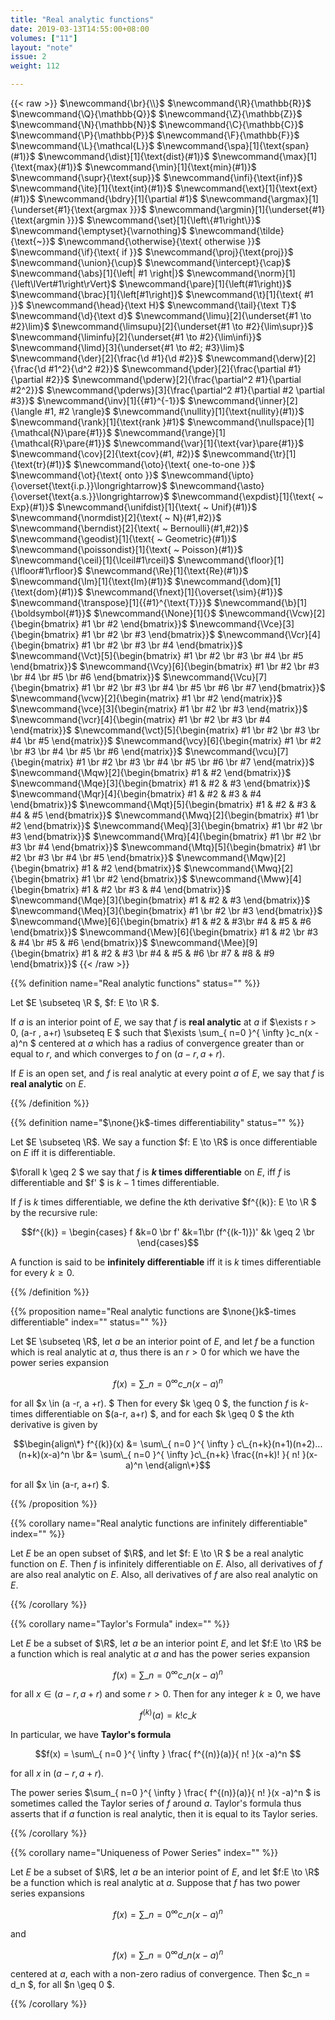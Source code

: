 ```yaml
---
title: "Real analytic functions"
date: 2019-03-13T14:55:00+08:00
volumes: ["11"]
layout: "note"
issue: 2
weight: 112

---
```


<!--more-->

<div class="latex-macros">
  {{< raw >}}
    $\newcommand{\br}{\\}$
    $\newcommand{\R}{\mathbb{R}}$
    $\newcommand{\Q}{\mathbb{Q}}$
    $\newcommand{\Z}{\mathbb{Z}}$
    $\newcommand{\N}{\mathbb{N}}$
    $\newcommand{\C}{\mathbb{C}}$
    $\newcommand{\P}{\mathbb{P}}$
    $\newcommand{\F}{\mathbb{F}}$
    $\newcommand{\L}{\mathcal{L}}$
    $\newcommand{\spa}[1]{\text{span}(#1)}$
    $\newcommand{\dist}[1]{\text{dist}(#1)}$
    $\newcommand{\max}[1]{\text{max}(#1)}$
    $\newcommand{\min}[1]{\text{min}(#1)}$
    $\newcommand{\supr}{\text{sup}}$
    $\newcommand{\infi}{\text{inf}}$
    $\newcommand{\ite}[1]{\text{int}(#1)}$
    $\newcommand{\ext}[1]{\text{ext}(#1)}$
    $\newcommand{\bdry}[1]{\partial #1}$
    $\newcommand{\argmax}[1]{\underset{#1}{\text{argmax }}}$
    $\newcommand{\argmin}[1]{\underset{#1}{\text{argmin }}}$
    $\newcommand{\set}[1]{\left\{#1\right\}}$
    $\newcommand{\emptyset}{\varnothing}$
    $\newcommand{\tilde}{\text{~}}$
    $\newcommand{\otherwise}{\text{ otherwise }}$
    $\newcommand{\if}{\text{ if }}$
    $\newcommand{\proj}{\text{proj}}$
    $\newcommand{\union}{\cup}$
    $\newcommand{\intercept}{\cap}$
    $\newcommand{\abs}[1]{\left| #1 \right|}$
    $\newcommand{\norm}[1]{\left\lVert#1\right\rVert}$
    $\newcommand{\pare}[1]{\left(#1\right)}$
    $\newcommand{\brac}[1]{\left[#1\right]}$
    $\newcommand{\t}[1]{\text{ #1 }}$
    $\newcommand{\head}{\text H}$
    $\newcommand{\tail}{\text T}$
    $\newcommand{\d}{\text d}$
    $\newcommand{\limu}[2]{\underset{#1 \to #2}\lim}$
    $\newcommand{\limsupu}[2]{\underset{#1 \to #2}{\lim\supr}}$
    $\newcommand{\liminfu}[2]{\underset{#1 \to #2}{\lim\infi}}$
    $\newcommand{\limd}[3]{\underset{#1 \to #2; #3}\lim}$
    $\newcommand{\der}[2]{\frac{\d #1}{\d #2}}$
    $\newcommand{\derw}[2]{\frac{\d #1^2}{\d^2 #2}}$
    $\newcommand{\pder}[2]{\frac{\partial #1}{\partial #2}}$
    $\newcommand{\pderw}[2]{\frac{\partial^2 #1}{\partial #2^2}}$
    $\newcommand{\pderws}[3]{\frac{\partial^2 #1}{\partial #2 \partial #3}}$
    $\newcommand{\inv}[1]{{#1}^{-1}}$
    $\newcommand{\inner}[2]{\langle #1, #2 \rangle}$
    $\newcommand{\nullity}[1]{\text{nullity}(#1)}$
    $\newcommand{\rank}[1]{\text{rank }#1}$
    $\newcommand{\nullspace}[1]{\mathcal{N}\pare{#1}}$
    $\newcommand{\range}[1]{\mathcal{R}\pare{#1}}$
    $\newcommand{\var}[1]{\text{var}\pare{#1}}$
    $\newcommand{\cov}[2]{\text{cov}(#1, #2)}$
    $\newcommand{\tr}[1]{\text{tr}(#1)}$
    $\newcommand{\oto}{\text{ one-to-one }}$
    $\newcommand{\ot}{\text{ onto }}$
    $\newcommand{\ipto}{\overset{\text{i.p.}}\longrightarrow}$
    $\newcommand{\asto}{\overset{\text{a.s.}}\longrightarrow}$
    $\newcommand{\expdist}[1]{\text{ ~ Exp}(#1)}$
    $\newcommand{\unifdist}[1]{\text{ ~ Unif}(#1)}$
    $\newcommand{\normdist}[2]{\text{ ~ N}(#1,#2)}$
    $\newcommand{\berndist}[2]{\text{ ~ Bernoulli}(#1,#2)}$
    $\newcommand{\geodist}[1]{\text{ ~ Geometric}(#1)}$
    $\newcommand{\poissondist}[1]{\text{ ~ Poisson}(#1)}$
    $\newcommand{\ceil}[1]{\lceil#1\rceil}$
    $\newcommand{\floor}[1]{\lfloor#1\rfloor}$
    $\newcommand{\Re}[1]{\text{Re}(#1)}$
    $\newcommand{\Im}[1]{\text{Im}(#1)}$
    $\newcommand{\dom}[1]{\text{dom}(#1)}$
    $\newcommand{\fnext}[1]{\overset{\sim}{#1}}$
    $\newcommand{\transpose}[1]{{#1}^{\text{T}}}$
    $\newcommand{\b}[1]{\boldsymbol{#1}}$
    $\newcommand{\None}[1]{}$
    $\newcommand{\Vcw}[2]{\begin{bmatrix} #1 \br #2 \end{bmatrix}}$
    $\newcommand{\Vce}[3]{\begin{bmatrix} #1 \br #2 \br #3 \end{bmatrix}}$
    $\newcommand{\Vcr}[4]{\begin{bmatrix} #1 \br #2 \br #3 \br #4 \end{bmatrix}}$
    $\newcommand{\Vct}[5]{\begin{bmatrix} #1 \br #2 \br #3 \br #4 \br #5 \end{bmatrix}}$
    $\newcommand{\Vcy}[6]{\begin{bmatrix} #1 \br #2 \br #3 \br #4 \br #5 \br #6 \end{bmatrix}}$
    $\newcommand{\Vcu}[7]{\begin{bmatrix} #1 \br #2 \br #3 \br #4 \br #5 \br #6 \br #7 \end{bmatrix}}$
    $\newcommand{\vcw}[2]{\begin{matrix} #1 \br #2 \end{matrix}}$
    $\newcommand{\vce}[3]{\begin{matrix} #1 \br #2 \br #3 \end{matrix}}$
    $\newcommand{\vcr}[4]{\begin{matrix} #1 \br #2 \br #3 \br #4 \end{matrix}}$
    $\newcommand{\vct}[5]{\begin{matrix} #1 \br #2 \br #3 \br #4 \br #5 \end{matrix}}$
    $\newcommand{\vcy}[6]{\begin{matrix} #1 \br #2 \br #3 \br #4 \br #5 \br #6 \end{matrix}}$
    $\newcommand{\vcu}[7]{\begin{matrix} #1 \br #2 \br #3 \br #4 \br #5 \br #6 \br #7 \end{matrix}}$
    $\newcommand{\Mqw}[2]{\begin{bmatrix} #1 & #2 \end{bmatrix}}$
    $\newcommand{\Mqe}[3]{\begin{bmatrix} #1 & #2 & #3 \end{bmatrix}}$
    $\newcommand{\Mqr}[4]{\begin{bmatrix} #1 & #2 & #3 & #4 \end{bmatrix}}$
    $\newcommand{\Mqt}[5]{\begin{bmatrix} #1 & #2 & #3 & #4 & #5 \end{bmatrix}}$
    $\newcommand{\Mwq}[2]{\begin{bmatrix} #1 \br #2 \end{bmatrix}}$
    $\newcommand{\Meq}[3]{\begin{bmatrix} #1 \br #2 \br #3 \end{bmatrix}}$
    $\newcommand{\Mrq}[4]{\begin{bmatrix} #1 \br #2 \br #3 \br #4 \end{bmatrix}}$
    $\newcommand{\Mtq}[5]{\begin{bmatrix} #1 \br #2 \br #3 \br #4 \br #5 \end{bmatrix}}$
    $\newcommand{\Mqw}[2]{\begin{bmatrix} #1 & #2 \end{bmatrix}}$
    $\newcommand{\Mwq}[2]{\begin{bmatrix} #1 \br #2 \end{bmatrix}}$
    $\newcommand{\Mww}[4]{\begin{bmatrix} #1 & #2 \br #3 & #4 \end{bmatrix}}$
    $\newcommand{\Mqe}[3]{\begin{bmatrix} #1 & #2 & #3 \end{bmatrix}}$
    $\newcommand{\Meq}[3]{\begin{bmatrix} #1 \br #2 \br #3 \end{bmatrix}}$
    $\newcommand{\Mwe}[6]{\begin{bmatrix} #1 & #2 & #3\br #4 & #5 & #6 \end{bmatrix}}$
    $\newcommand{\Mew}[6]{\begin{bmatrix} #1 & #2 \br #3 & #4 \br #5 & #6 \end{bmatrix}}$
    $\newcommand{\Mee}[9]{\begin{bmatrix} #1 & #2 & #3 \br #4 & #5 & #6 \br #7 & #8 & #9 \end{bmatrix}}$
  {{< /raw >}}
</div>

{{% definition name="Real analytic functions" status="" %}}

Let $E \subseteq \R $, $f: E \to \R $.

If $a$ is an interior point of $E$, we say that $f$ is **real analytic** at $a$ if 
$\exists r > 0, (a-r , a+r) \subseteq E $ such that $\exists \sum\_{ n=0 }^{ \infty }c\_n(x - a)^n $ centered at $a$ which has a radius of convergence greater than or equal to $r$, and which converges to $f$ on $(a -r, a+r)$. 

If $E$ is an open set, and $f$ is real analytic at every point $a$ of $E$, we say that $f$ is **real analytic** on $E$.

{{% /definition %}}

{{% definition name="$\none{}k$-times differentiability" status="" %}}

Let $E \subseteq \R$. We say a function $f: E \to \R$ is once differentiable on
$E$ iff it is differentiable.

$\forall k \geq 2 $ we say that $f$ is **$k$ times differentiable** on $E$, iff
$f$ is differentiable and $f' $ is $k-1$ times differentiable.

If $f$ is $k$ times differentiable, we define the $k$th derivative $f^{(k)}: E \to \R $ by the recursive rule:

$$f^{(k)} = \begin{cases}
f &k=0 \br
f' &k=1\br
(f^{(k-1)})' &k \geq 2 \br
\end{cases}$$

A function is said to be **infinitely differentiable** iff it is $k$ times
differentiable for every $k \geq 0$.

{{% /definition %}}

{{% proposition name="Real analytic functions are $\none{}k$-times differentiable" index="" status="" %}}

Let $E \subseteq \R$, let $a$ be an interior point of $E$, and let $f$ be a function which is real analytic at $a$, thus there is an $r > 0$ for which we have the power series expansion

$$f(x) = \sum\_{ n=0 }^{ \infty }c\_n (x -a)^n $$

for all $x \in (a -r, a +r). $ Then for every $k \geq 0 $, the function $f$ is
$k$-times differentiable on $(a-r, a+r) $, and for each $k \geq 0 $ the $k$th
derivative is given by

$$\begin{align\*}
f^{(k)}(x) &= \sum\_{ n=0 }^{ \infty } c\_{n+k}(n+1)(n+2)...(n+k)(x-a)^n \br
&= \sum\_{ n=0 }^{ \infty }c\_{n+k} \frac{(n+k)! }{ n! }(x-a)^n
\end{align\*}$$

for all $x \in (a-r, a+r) $.

{{% /proposition %}}

{{% corollary name="Real analytic functions are infinitely differentiable" index="" %}}

Let $E$ be an open subset of $\R$, and let $f: E \to \R $ be a real analytic function on $E$. Then $f$ is infinitely differentiable on $E$. Also, all derivatives of $f$ are also real analytic on $E$. Also, all derivatives of $f$ are also real analytic on $E$.

{{% /corollary %}}

{{% corollary name="Taylor's Formula" index="" %}}

Let $E$ be a subset of $\R$, let $a$ be an interior point $E$, and let $f:E \to \R$ be a function which is real analytic at $a$ and has the power series expansion

$$f(x) = \sum\_{ n=0 }^{ \infty }c\_n(x -a)^n $$

for all $x \in (a- r, a+r)$ and some $r > 0$. Then for any integer $k \geq 0$, we have

$$f^{(k)}(a) = k!c\_k $$

In particular, we have **Taylor's formula**

$$f(x) = \sum\_{ n=0 }^{ \infty } \frac{ f^{(n)}(a)}{ n! }(x -a)^n $$

for all $x$ in $(a-r, a+r)$.

The power series $\sum\_{ n=0 }^{ \infty } \frac{ f^{(n)}(a)}{ n! }(x -a)^n $
is sometimes called the Taylor series of $f$ around $a$. Taylor's formula thus
asserts that if $a$ function is real analytic, then it is equal to its Taylor series.

{{% /corollary %}}

{{% corollary name="Uniqueness of Power Series" index="" %}}

Let $E$ be a subset of $\R$, let $a$ be an interior point of $E$, and let $f:E \to \R$ be a function which is real analytic at $a$. Suppose that $f$ has two power series expansions

$$f(x) = \sum\_{ n=0 }^{ \infty }c\_n(x-a)^n $$

and

$$f(x) = \sum\_{ n=0 }^{ \infty } d\_n(x-a)^n $$

centered at $a$, each with a non-zero radius of convergence. Then $c\_n = d\_n $, for all $n \geq 0 $.

{{% /corollary %}}

